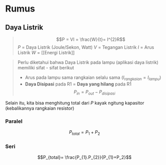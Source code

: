 # Rumus
## Daya Listrik
> $$P = VI = \frac{W}{t}= I^{2}R$$
> $P$ = Daya Listrik (Joule/Sekon, Watt)
> $V$ = Tegangan Listrik
> $I$ = Arus Listrik
> $W$ = [[Energi Listrik]]

> Perlu diketahui bahwa Daya Listrik pada lampu (aplikasi daya listrik) memiliki sifat - sifat berikut
> - Arus pada lampu sama rangkaian selalu sama ($I_{rangkaian}=I_{lampu}$) 
> - **Daya Disipasi** pada R1 = **Daya yang hilang** pada R1
>  $$P_{in}=P_{out}-P_{disipasi}$$

Selain itu, kita bisa menghitung total dari $P$ kayak ngitung kapasitor (kebalikannya rangkaian resistor)

### Paralel
$$P_{total}=P_{1}+P_2$$

### Seri
$$P_{total}= \frac{P_{1}.P_{2}}{P_{1}+P_2}$$